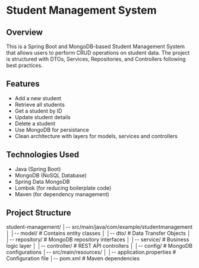 # Student Management System

## Overview

This is a Spring Boot and MongoDB-based Student Management System that allows users to perform CRUD operations on student data. The project is structured with DTOs, Services, Repositories, and Controllers following best practices.

## Features
- Add a new student
- Retrieve all students
- Get a student by ID
- Update student details
- Delete a student
- Use MongoDB for persistance
- Clean architecture with layers for models, services and controllers

## Technologies Used
- Java (Spring Boot)
- MongoDB (NoSQL Database)
- Spring Data MongoDB
- Lombok (for reducing boilerplate code)
- Maven (for dependency management)

## Project Structure
student-management/
│-- src/main/java/com/example/studentmanagement
│   │-- model/            # Contains entity classes
│   │-- dto/              # Data Transfer Objects
│   │-- repository/       # MongoDB repository interfaces
│   │-- service/          # Business logic layer
│   │-- controller/       # REST API controllers
│   │-- config/           # MongoDB configurations
│-- src/main/resources/
│   │-- application.properties  # Configuration file
│-- pom.xml               # Maven dependencies
